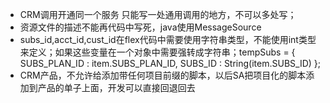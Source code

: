 * CRM调用开通同一个服务 只能写一处通用调用的地方，不可以多处写；
* 资源文件的描述不能再代码中写死，java使用MessageSource
* subs\_id,acct\_id,cust\_id在flex代码中需要使用字符串类型，不能使用int类型来定义；如果这些变量在一个对象中需要强转成字符串；tempSubs = {
  SUBS\_PLAN\_ID : item.SUBS\_PLAN\_ID,
  SUBS\_ID : String\(item.SUBS\_ID\)
  };
* CRM产品，不允许给添加带任何项目前缀的脚本，以后SA把项目化的脚本添加到产品的单子上面，开发可以直接回退回去 



